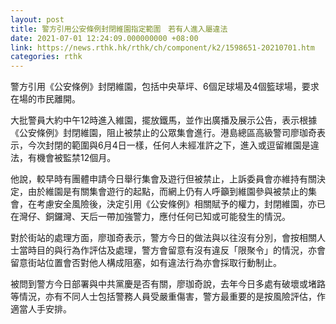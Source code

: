 ```yaml
---
layout: post
title: 警方引用公安條例封閉維園指定範圍　若有人進入屬違法
date: 2021-07-01 12:24:09.000000000 +08:00
link: https://news.rthk.hk/rthk/ch/component/k2/1598651-20210701.htm
categories: rthk
---
```


警方引用《公安條例》封閉維園，包括中央草坪、6個足球場及4個籃球場，要求在場的市民離開。

大批警員大約中午12時進入維園，擺放鐵馬，並作出廣播及展示公告，表示根據《公安條例》封閉維園，阻止被禁止的公眾集會進行。港島總區高級警司廖珈奇表示，今次封閉的範圍與6月4日一樣，任何人未經准許之下，進入或逗留維園是違法，有機會被監禁12個月。

他說，較早時有團體申請今日舉行集會及遊行但被禁止，上訴委員會亦維持有關決定，由於維園是有關集會遊行的起點，而網上仍有人呼籲到維園參與被禁止的集會，在考慮安全風險後，決定引用《公安條例》相關賦予的權力，封閉維園，亦已在灣仔、銅鑼灣、天后一帶加強警力，應付任何已知或可能發生的情況。

對於街站的處理方面，廖珈奇表示，警方今日的做法與以往沒有分別，會按相關人士當時目的與行為作評估及處理，警方會留意有沒有違反「限聚令」的情況，亦會留意街站位置會否對他人構成阻塞，如有違法行為亦會採取行動制止。

被問到警方今日部署與中共黨慶是否有關，廖珈奇說，去年今日多處有破壞或堵路等情況，亦有不同人士包括警務人員受嚴重傷害，警方最重要的是按風險評估，作適當人手安排。
